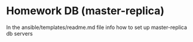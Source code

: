 # Homework DB (master-replica)


In the ansible/templates/readme.md file info how to set up master-replica db servers